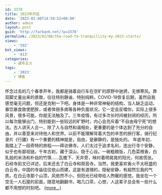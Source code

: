 ```yaml
---
id: 3378
title: 2023年开启
date: '2023-02-08T14:50:52+00:00'
author: admin
layout: post
guid: 'http://farbank.net/?p=3378'
permalink: /2023/02/08/the-road-to-tranquillity-my-2023-starts/
views:
    - '592'
bot_views:
    - '813'
categories:
    - 速写主义
tags:
    - '2023'
    - 博客
---
```


怀念过去的几个春季开年，我都是骑着自行车在空旷的原野中驰骋，无惧寒风。靠双脚丈量出来的景致，往往特别静谧、特别纯粹。COVID-19恢复后期，虽然自我感觉毫无问题，但还是克制一下吧。身体是一种非常神秘的结构，当人缺乏运动，暴饮暴食致使肥胖，或者体弱多病等各种负面状况，它一定会反噬你，实际上很多风景，很多可能，你就无法触及了。三年疫情，有过多次长时间被封闭的经历，所以每次能够出门，特别能到一些较远的旷野时，内心会充斥着“不自由毋宁死”的想法。古人讲天人合一，除了人与自然和谐相处，更重要的是个体达到了充分的自由，并以善意来对待他人和世界。以前不能理解背着大包的辛苦的旅行客，骑行纪录片《行疆》有一个重要的精神就是，自由，是僻静的，是独处的。 年底年初，我踏上了一段奇特的旅程——拜访佛寺。人们太过于追求名利，连出行寻个安静，似乎也有鄙视链。千年古刹，藏于深山，隐于心谷。一碗粗粮饭，几色菜根香，白乳般的米汤和朴拙的竹筷……瓦檐下、天井旁，映衬着明晃晃的阳光，何故慌张。石经寺前文已详述，后来还去了白云寺和观音寺。当然，我更喜欢香火不太旺盛的白云寺。中国的寺庙往往依山而建，这是有道理的，隐秘安静，有超然忘我的气质。在白云寺那个山顶，风依然不小，但阳光已经带给人煦暖的感觉。我坐在一个空无一人石屋的前面，随意地翻翻书，喝几口茶，心想，人这辈子总会有一些什么都不用想的时刻吧。 [<span aria-label="Continue reading 2023年开启">(more…)</span>](http://farbank.net/2023/02/08/the-road-to-tranquillity-my-2023-starts/#more-3378)